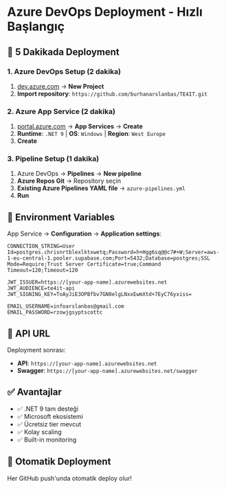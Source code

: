 # Azure DevOps Deployment - Hızlı Başlangıç

## 🚀 5 Dakikada Deployment

### 1. Azure DevOps Setup (2 dakika)
1. [dev.azure.com](https://dev.azure.com) → **New Project**
2. **Import repository**: `https://github.com/burhanarslanbas/TE4IT.git`

### 2. Azure App Service (2 dakika)
1. [portal.azure.com](https://portal.azure.com) → **App Services** → **Create**
2. **Runtime**: `.NET 9` | **OS**: `Windows` | **Region**: `West Europe`
3. **Create**

### 3. Pipeline Setup (1 dakika)
1. Azure DevOps → **Pipelines** → **New pipeline**
2. **Azure Repos Git** → Repository seçin
3. **Existing Azure Pipelines YAML file** → `azure-pipelines.yml`
4. **Run**

## 🔐 Environment Variables

App Service → **Configuration** → **Application settings**:

```
CONNECTION_STRING=User Id=postgres.chrisnrtblexlktxwetq;Password=h+Hgg6sq@@c7#+W;Server=aws-1-eu-central-1.pooler.supabase.com;Port=5432;Database=postgres;SSL Mode=Require;Trust Server Certificate=true;Command Timeout=120;Timeout=120

JWT_ISSUER=https://[your-app-name].azurewebsites.net
JWT_AUDIENCE=te4it-api
JWT_SIGNING_KEY=ToAyJiE3OPBfbv7GN0elgLNxxEwmXtd+7EyC76yxiss=

EMAIL_USERNAME=infoarslanbas@gmail.com
EMAIL_PASSWORD=rzowjgsyptscottc
```

## 📱 API URL

Deployment sonrası:
- **API**: `https://[your-app-name].azurewebsites.net`
- **Swagger**: `https://[your-app-name].azurewebsites.net/swagger`

## ✅ Avantajlar

- ✅ .NET 9 tam desteği
- ✅ Microsoft ekosistemi
- ✅ Ücretsiz tier mevcut
- ✅ Kolay scaling
- ✅ Built-in monitoring

## 🔄 Otomatik Deployment

Her GitHub push'unda otomatik deploy olur!
